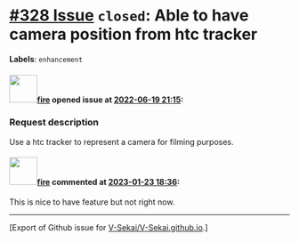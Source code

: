 # [\#328 Issue](https://github.com/V-Sekai/V-Sekai.github.io/issues/328) `closed`: Able to have camera position from htc tracker
**Labels**: `enhancement`


#### <img src="https://avatars.githubusercontent.com/u/32321?u=c2e06a3d2b49a467aa907e54aa259516440267cc&v=4" width="50">[fire](https://github.com/fire) opened issue at [2022-06-19 21:15](https://github.com/V-Sekai/V-Sekai.github.io/issues/328):

### Request description

Use a htc tracker to represent a camera for filming purposes.

#### <img src="https://avatars.githubusercontent.com/u/32321?u=c2e06a3d2b49a467aa907e54aa259516440267cc&v=4" width="50">[fire](https://github.com/fire) commented at [2023-01-23 18:36](https://github.com/V-Sekai/V-Sekai.github.io/issues/328#issuecomment-1400802447):

This is nice to have feature but not right now.


-------------------------------------------------------------------------------



[Export of Github issue for [V-Sekai/V-Sekai.github.io](https://github.com/V-Sekai/V-Sekai.github.io).]
